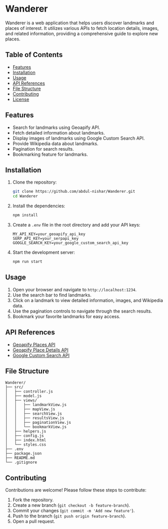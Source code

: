 # Wanderer

Wanderer is a web application that helps users discover landmarks and places of interest. It utilizes various APIs to fetch location details, images, and related information, providing a comprehensive guide to explore new places.

## Table of Contents

- [Features](#features)
- [Installation](#installation)
- [Usage](#usage)
- [API References](#api-references)
- [File Structure](#file-structure)
- [Contributing](#contributing)
- [License](#license)

## Features

- Search for landmarks using Geoapify API.
- Fetch detailed information about landmarks.
- Display images of landmarks using Google Custom Search API.
- Provide Wikipedia data about landmarks.
- Pagination for search results.
- Bookmarking feature for landmarks.

## Installation

1. Clone the repository:

    ```sh
    git clone https://github.com/abdul-nishar/Wanderer.git
    cd Wanderer
    ```

2. Install the dependencies:

    ```sh
    npm install
    ```

3. Create a `.env` file in the root directory and add your API keys:

    ```plaintext
    MY_API_KEY=your_geoapify_api_key
    SERP_API_KEY=your_serpapi_key
    GOOGLE_SEARCH_KEY=your_google_custom_search_api_key
    ```

4. Start the development server:

    ```sh
    npm run start
    ```

## Usage

1. Open your browser and navigate to `http://localhost:1234`.
2. Use the search bar to find landmarks.
3. Click on a landmark to view detailed information, images, and Wikipedia data.
4. Use the pagination controls to navigate through the search results.
5. Bookmark your favorite landmarks for easy access.

## API References

- [Geoapify Places API](https://www.geoapify.com/api/places/)
- [Geoapify Place Details API](https://www.geoapify.com/api/place-details/)
- [Google Custom Search API](https://developers.google.com/custom-search/v1/overview)

## File Structure

```plaintext
Wanderer/
├── src/
│   ├── controller.js
│   ├── model.js
│   ├── views/
│   │   ├── landmarkView.js
│   │   ├── mapView.js
│   │   ├── searchView.js
│   │   ├── resultsView.js
│   │   ├── paginationView.js
│   │   └── bookmarkView.js
│   ├── helpers.js
│   ├── config.js
│   ├── index.html
│   └── styles.css
├── .env
├── package.json
├── README.md
└── .gitignore
```

## Contributing

Contributions are welcome! Please follow these steps to contribute:

1. Fork the repository.
2. Create a new branch (`git checkout -b feature-branch`).
3. Commit your changes (`git commit -m 'Add new feature'`).
4. Push to the branch (`git push origin feature-branch`).
5. Open a pull request.
